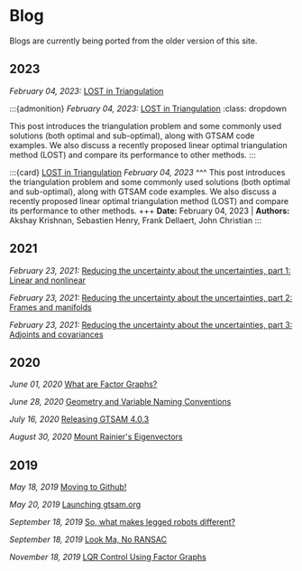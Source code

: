 # Blog

Blogs are currently being ported from the older version of this site.

## 2023

*February 04, 2023:* [LOST in Triangulation](Blogs/2023/2023-02-04-lost-triangulation.md)

:::{admonition} *February 04, 2023:* [LOST in Triangulation](Blogs/2023/2023-02-04-lost-triangulation.md)
:class: dropdown

This post introduces the triangulation problem and some commonly used solutions (both optimal and sub-optimal), along with GTSAM code examples. We also discuss a recently proposed linear optimal triangulation method (LOST) and compare its performance to other methods. 
:::

:::{card} [LOST in Triangulation](Blogs/2023/2023-02-04-lost-triangulation.md)
*February 04, 2023* 
^^^
This post introduces the triangulation problem and some commonly used solutions (both optimal and sub-optimal), along with GTSAM code examples. We also discuss a recently proposed linear optimal triangulation method (LOST) and compare its performance to other methods. 
+++
**Date:** February 04, 2023 | **Authors:** Akshay Krishnan, Sebastien Henry, Frank Dellaert, John Christian
:::

## 2021

*February 23, 2021:* [Reducing the uncertainty about the uncertainties, part 1: Linear and nonlinear](Blogs/2021/2021-02-23-uncertainties-part1.md)

*February 23, 2021:* [Reducing the uncertainty about the uncertainties, part 2: Frames and manifolds](Blogs/2021/2021-02-23-uncertainties-part2.md)

*February 23, 2021:* [Reducing the uncertainty about the uncertainties, part 3: Adjoints and covariances](Blogs/2021/2021-02-23-uncertainties-part3.md)

## 2020

*June 01, 2020* [What are Factor Graphs?](Blogs/2020/2020-06-01-factor-graphs.md)

*June 28, 2020* [Geometry and Variable Naming Conventions](Blogs/2020/2020-06-28-gtsam-conventions.md)

*July 16, 2020* [Releasing GTSAM 4.0.3](Blogs/2020/2020-07-16-new-release-gtsam.md)

*August 30, 2020* [Mount Rainier's Eigenvectors](Blogs/2020/2020-08-30-Laplacian.md)

## 2019

*May 18, 2019* [Moving to Github!](Blogs/2019/2019-05-18_moving-to-github.md)

*May 20, 2019* [Launching gtsam.org](Blogs/2019/2019-05-20_gtsam-org.md)

*September 18, 2019* [So, what makes legged robots different?](Blogs/2019/2019-09-18_legged-robot-factors-part-I.md)

*September 18, 2019* [Look Ma, No RANSAC](Blogs/2019/2019-09-20-robust-noise-model.md)

*November 18, 2019* [LQR Control Using Factor Graphs](Blogs/2019/2019-11-07-lqr-control.md)